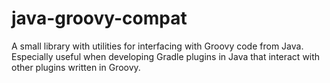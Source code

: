 # java-groovy-compat

A small library with utilities for interfacing with Groovy code from Java. Especially useful when
developing Gradle plugins in Java that interact with other plugins written in Groovy.
